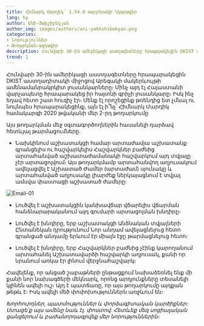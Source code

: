 ```yaml
---
title: Հիմնարկ Մարդիկ՝ 1.54.0 տարբերակի նկարագիր
lang: hy
author: Անի-Յախշիբեկյան
author_img: images/authors/ani-yakhshibekyan.png
categories:
- Նորություններ
- Թողարկման֊ազդագիր
description: Հունվարի 30-ին ամերիկացի աստղագետները հրապարակեցին DKIST աստղադիտակի միջոցով Արեգակի մակերևույթի ամենամանրակրկիտ լուսանկարները։ Մինչ այդ էլ Հայաստանի վարչապետը հրապարակեց իր հայտնի գրիչի լուսանկարը։ Իսկ ինչ եղավ հետո շատ հուզիչ էր։ Մենք էլ որոշեցինք թռենդից ետ չմնալ ու նույնպես հրապարակեցինք, այն էլ ի՞նչ՝ Հիմնարկ Մարդիկ համակարգի 2020 թվականի մեր 2-րդ թողարկումը
trend: 1
---
```


Հունվարի 30-ին ամերիկացի աստղագետները հրապարակեցին DKIST աստղադիտակի միջոցով Արեգակի մակերևույթի ամենամանրակրկիտ լուսանկարները։ Մինչ այդ էլ Հայաստանի վարչապետը հրապարակեց իր հայտնի գրիչի լուսանկարը։ Իսկ ինչ եղավ հետո շատ հուզիչ էր։ Մենք էլ որոշեցինք թռենդից ետ չմնալ ու նույնպես հրապարակեցինք, այն էլ ի՞նչ՝ Հիմնարկ Մարդիկ համակարգի 2020 թվականի մեր 2-րդ թողարկումը

Այս թողարկման մեջ օգտագործողներին հասանելի դարձավ հետևյալ թարմացումները.

* Նախկինում աշխատակցի համար արտաժամյա աշխատանք գրանցելիս ու հաշվարկելիս Հաշվարկներ բաժնից արտահանված աշխատաժամանակի հաշվարկում այդ տվյալը չէր արտացոլվում։ Այս թողարկմամբ արտահանվող աղյուսակում ավելացվել է Աշխատած Ժամեր (արտաժամ) սյունակը և արտահանված աղյուսակը լիարժեք ներկայացնում է տվյալ ամսվա փաստացի աշխատած ժամերը։

![Email-01](https://user-images.githubusercontent.com/53808655/77539850-73440a00-6ebb-11ea-8e4a-515b3569ca62.png)

* Լուծվել է աշխատակցին կանխավճար վճարելիս վճարման հանձնարարականում այդ գումարի արտացոլման խնդիրը։

* Լուծվել է խնդիրը, երբ աշխատակցի Անձնական տվյալների Ընտանեկան դրությունում Նոր անդամ ավելացնելուց հետո գրանցած անդամը երևում էր միայն էջը թարմացնելուց հետո։

* Լուծվել է խնդիրը, երբ Հաշվարկներ բաժնից չէինք կարողանում արտահանել Աշխատավարձի հաշվարկի աղյուսակ, քանի որ նրանում առկա էր լինում վերջնահաշվարկ։

Հավելենք, որ անցած շաբաթների ընթացքում նախաձեռնել ենք մի քանի նոր նախագծերի մեկնարկ, որոնց արդյունքները տեսանելի կլինեն ավելի ուշ։ Այդ է պատճառը, որ այս թողարկումը այդքան թեթև է։ Իսկ ավելի մեծ փոփոխություններն առջևում են։


_Խորհուրդներ, պատմություններ և փորձագիտական կարծիքներ։ Ստացե՛ք այս ամենը նաև էլ․ փոստով: Հետևեք մեզ սոցիալական ցանցերում և բաժանորդագրվեք մեր նորություններին։_
